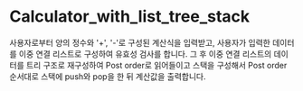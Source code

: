 # Calculator_with_list_tree_stack
사용자로부터 양의 정수와 '+', '-'로 구성된 계산식을 입력받고,
사용자가 입력한 데이터를 이중 연결 리스트로 구성하여 유효성 검사를 합니다.
그 후 이중 연결 리스트의 데이터를 트리 구조로 재구성하여 Post order로 읽어들이고
스택을 구성해서 Post order 순서대로 스택에 push와 pop을 한 뒤 계산값을 출력합니다.
